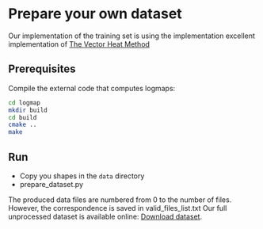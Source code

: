 # Prepare your own dataset

Our implementation of the training set is using the implementation excellent implementation of [The Vector Heat Method](https://nmwsharp.com/research/vector-heat-method/)

## Prerequisites
Compile the external code that computes logmaps:
``` bash
cd logmap
mkdir build
cd build
cmake ..
make
```

## Run

* Copy you shapes in the `data` directory
* prepare_dataset.py


The produced data files are numbered from 0 to the number of files. However, the correspondence is saved in valid_files_list.txt
Our full unprocessed dataset is available online: [Download dataset](https://nuage.lix.polytechnique.fr/index.php/s/GZyqbDmtSP889zt).
